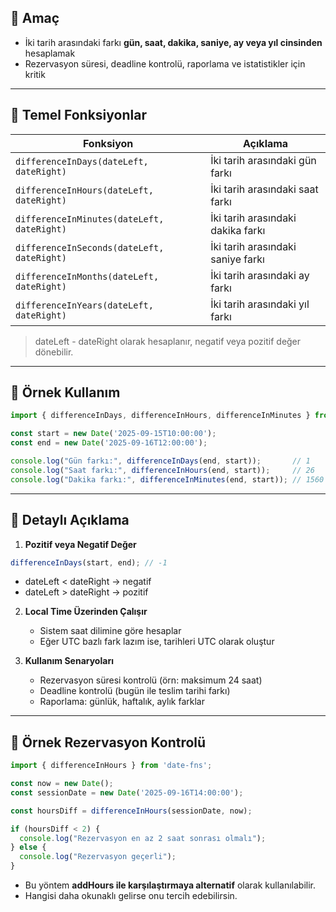 
## 🔹 Amaç

- İki tarih arasındaki farkı **gün, saat, dakika, saniye, ay veya yıl cinsinden** hesaplamak
- Rezervasyon süresi, deadline kontrolü, raporlama ve istatistikler için kritik

---

## 🔹 Temel Fonksiyonlar

| Fonksiyon                                  | Açıklama                          |
| ------------------------------------------ | --------------------------------- |
| `differenceInDays(dateLeft, dateRight)`    | İki tarih arasındaki gün farkı    |
| `differenceInHours(dateLeft, dateRight)`   | İki tarih arasındaki saat farkı   |
| `differenceInMinutes(dateLeft, dateRight)` | İki tarih arasındaki dakika farkı |
| `differenceInSeconds(dateLeft, dateRight)` | İki tarih arasındaki saniye farkı |
| `differenceInMonths(dateLeft, dateRight)`  | İki tarih arasındaki ay farkı     |
| `differenceInYears(dateLeft, dateRight)`   | İki tarih arasındaki yıl farkı    |

> dateLeft - dateRight olarak hesaplanır, negatif veya pozitif değer dönebilir.

---

## 🔹 Örnek Kullanım

```ts
import { differenceInDays, differenceInHours, differenceInMinutes } from 'date-fns';

const start = new Date('2025-09-15T10:00:00');
const end = new Date('2025-09-16T12:00:00');

console.log("Gün farkı:", differenceInDays(end, start));       // 1
console.log("Saat farkı:", differenceInHours(end, start));     // 26
console.log("Dakika farkı:", differenceInMinutes(end, start)); // 1560
```

---

## 🔹 Detaylı Açıklama

1. **Pozitif veya Negatif Değer**

```ts
differenceInDays(start, end); // -1
```

- dateLeft < dateRight → negatif
- dateLeft > dateRight → pozitif

2. **Local Time Üzerinden Çalışır**
	- Sistem saat dilimine göre hesaplar
	- Eğer UTC bazlı fark lazım ise, tarihleri UTC olarak oluştur

3. **Kullanım Senaryoları**    
	- Rezervasyon süresi kontrolü (örn: maksimum 24 saat)
	- Deadline kontrolü (bugün ile teslim tarihi farkı)
	- Raporlama: günlük, haftalık, aylık farklar

---

## 🔹 Örnek Rezervasyon Kontrolü

```ts
import { differenceInHours } from 'date-fns';

const now = new Date();
const sessionDate = new Date('2025-09-16T14:00:00');

const hoursDiff = differenceInHours(sessionDate, now);

if (hoursDiff < 2) {
  console.log("Rezervasyon en az 2 saat sonrası olmalı");
} else {
  console.log("Rezervasyon geçerli");
}
```

- Bu yöntem **addHours ile karşılaştırmaya alternatif** olarak kullanılabilir.
- Hangisi daha okunaklı gelirse onu tercih edebilirsin.
